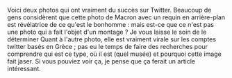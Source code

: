 Voici deux photos qui ont vraiment du succès sur Twitter. 
Beaucoup de gens considèrent que cette photo de Macron avec un requin en arrière-plan est révélatrice de ce qu'est le bonhomme : mais est-ce que ce n'est pas une photo qui a fait l'objet d'un montage ? Je vous laisse le soin de le déterminer
Quant à l'autre photo, elle est vraiment virale sur les comptes twitter basés en Grèce ; pas eu le temps de faire des recherches pour comprendre qui est ce type, où il est (quel musée) et pourquoi cette image fait jaser. 
Si vous pouviez voir ça, je pense que ça ferait un article intéressant.